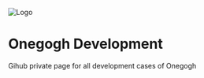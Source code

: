 
![Logo](https://thumb.tildacdn.com/tild6535-6536-4935-b233-626265323134/-/format/webp/hands_ink_23_crop_we.jpg)


# Onegogh Development

Gihub private page for all development cases of Onegogh
